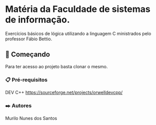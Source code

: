 # Matéria da Faculdade de sistemas de informação.

Exercícios básicos de lógica utilizando a linguagem C ministrados pelo professor Fábio Bettio. 

## 🚀 Começando

Para ter acesso ao projeto basta clonar o mesmo.

### 📋 Pré-requisitos 
DEV C++ https://sourceforge.net/projects/orwelldevcpp/ 

### ✒️ Autores
Murilo Nunes dos Santos

